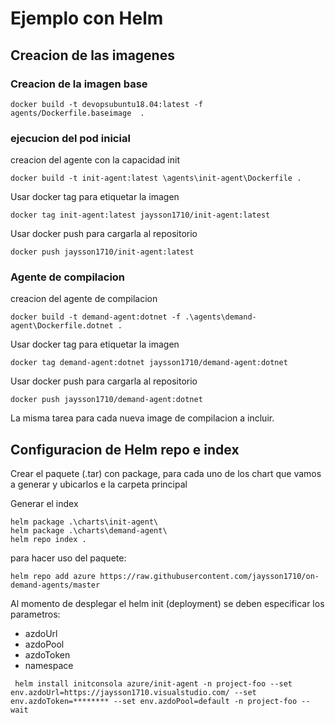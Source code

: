 # Ejemplo con Helm
## Creacion de las imagenes

### Creacion de la imagen base

```
docker build -t devopsubuntu18.04:latest -f  agents/Dockerfile.baseimage  .
```

### ejecucion del pod inicial
creacion del agente con la capacidad init
```
docker build -t init-agent:latest \agents\init-agent\Dockerfile .
```

Usar docker tag para etiquetar la imagen
```
docker tag init-agent:latest jaysson1710/init-agent:latest
```
Usar docker push para cargarla al repositorio
```
docker push jaysson1710/init-agent:latest
```

### Agente de compilacion

creacion del agente de compilacion

```
docker build -t demand-agent:dotnet -f .\agents\demand-agent\Dockerfile.dotnet .
```
Usar docker tag para etiquetar la imagen
```
docker tag demand-agent:dotnet jaysson1710/demand-agent:dotnet
```
Usar docker push para cargarla al repositorio
```
docker push jaysson1710/demand-agent:dotnet
```

La misma tarea para cada nueva image de compilacion a incluir.

## Configuracion de Helm repo e index

Crear el paquete (.tar) con package, para cada uno de los chart que vamos a generar y ubicarlos e la carpeta principal

Generar el index 
```
helm package .\charts\init-agent\
helm package .\charts\demand-agent\
helm repo index .
```

para hacer uso del paquete:
```
helm repo add azure https://raw.githubusercontent.com/jaysson1710/on-demand-agents/master
```

Al momento de desplegar el helm init (deployment)
se deben especificar los parametros:
* azdoUrl
* azdoPool
* azdoToken
* namespace

```
 helm install initconsola azure/init-agent -n project-foo --set env.azdoUrl=https://jaysson1710.visualstudio.com/ --set env.azdoToken=******** --set env.azdoPool=default -n project-foo --wait
 ```
 